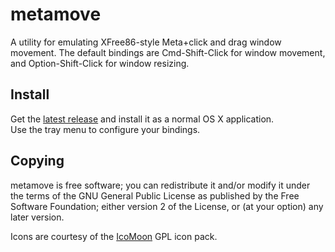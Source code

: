 # metamove

A utility for emulating XFree86-style Meta+click and drag window movement. The default bindings are Cmd-Shift-Click for window movement, and Option-Shift-Click for window resizing.

## Install
Get the [latest release](https://github.com/jmgao/metamove/releases/latest) and install it as a normal OS X application.  
Use the tray menu to configure your bindings.

## Copying
metamove is free software; you can redistribute it and/or modify it under the terms of the GNU General Public License as published by the Free Software Foundation; either version 2 of the License, or (at your option) any later version.

Icons are courtesy of the [IcoMoon](http://icomoon.io/#icons) GPL icon pack.
